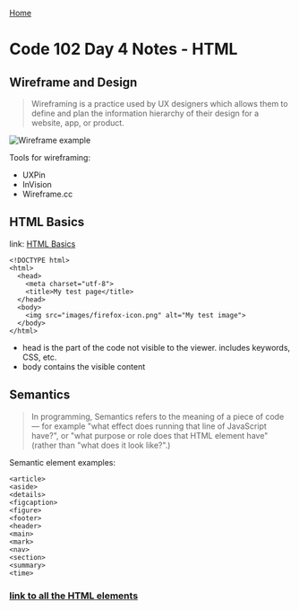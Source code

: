 [Home](README)


# Code 102 Day 4 Notes - HTML

## Wireframe and Design

> Wireframing is a practice used by UX designers which allows them to define and plan the information hierarchy of their design for a website, app, or product.

![Wireframe example](https://upload.wikimedia.org/wikipedia/commons/b/b8/Wireframe_2.png)

Tools for wireframing:

- UXPin
- InVision
- Wireframe.cc

## HTML Basics

link: [HTML Basics](https://developer.mozilla.org/en-US/docs/Learn/Getting_started_with_the_web/HTML_basics)

```
<!DOCTYPE html>
<html>
  <head>
    <meta charset="utf-8">
    <title>My test page</title>
  </head>
  <body>
    <img src="images/firefox-icon.png" alt="My test image">
  </body>
</html>
```

- head is the part of the code not visible to the viewer. includes keywords, CSS, etc.
- body contains the visible content

## Semantics

> In programming, Semantics refers to the meaning of a piece of code — for example "what effect does running that line of JavaScript have?", or "what purpose or role does that HTML element have" (rather than "what does it look like?".)

Semantic element examples:

```
<article>
<aside>
<details>
<figcaption>
<figure>
<footer>
<header>
<main>
<mark>
<nav>
<section>
<summary>
<time>
```

### [link to all the HTML elements](https://developer.mozilla.org/en-US/docs/Web/HTML/Element)
